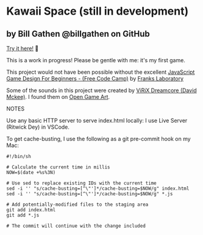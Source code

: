 # Kawaii Space (still in development)
## by Bill Gathen @billgathen on GitHub

[Try it here!](https://billgathen.github.io/kawaii-space) 🚀

This is a work in progress! Please be gentle with me: it's my first game.

This project would not have been possible without the excellent [JavaScript Game Design For Beginners - (Free Code Camp)](https://youtu.be/GFO_txvwK_c?si=aFi1dDkq4VmsbARB) by [Franks Laboratory](http://www.youtube.com/@Frankslaboratory)

Some of the sounds in this project were created by [ViRiX Dreamcore (David Mckee)](https://www.soundcloud.com/virix). I found them on [Open Game Art](https://opengameart.org).

NOTES

Use any basic HTTP server to serve index.html locally: I use Live Server (Ritwick Dey) in VSCode.

To get cache-busting, I use the following as a git pre-commit hook on my Mac:

```shell
#!/bin/sh

# Calculate the current time in millis
NOW=$(date +%s%3N)

# Use sed to replace existing IDs with the current time
sed -i '' "s/cache-busting=[^\"']*/cache-busting=$NOW/g" index.html
sed -i '' "s/cache-busting=[^\"']*/cache-busting=$NOW/g" *.js

# Add potentially-modified files to the staging area
git add index.html
git add *.js

# The commit will continue with the change included
```